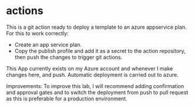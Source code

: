# actions

This is a git action ready to deploy a template to an azure appservice plan. For this to work correctly:
- Create an app service plan.
- Copy the publish profile and add it as a secret to the action repository, then push the changes to trigger git actions.

This App currently exists on my Azure account and whenever I make changes here, and push. Automatic deployment is carried out to azure.

Improvements:
To improve this lab, I will recommend adding confirmation and approval gates and to switch the deployment from push to pull request as this is preferable for a production environment.
